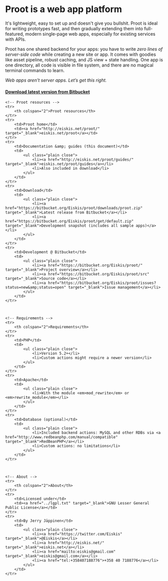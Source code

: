 
# Proot is a web app platform

It's lightweight, easy to set up and doesn't give you bullshit. Proot is ideal for writing prototypes fast, and then gradually extending them into full-featured, modern single-page web apps, especially for existing services with APIs.

Proot has one shared backend for your apps: you have to write *zero lines of server-side code* while creating a new site or app. It comes with goodies like asset pipeline, robust caching, and JS view + state handling. One app is one directory, all code is visible in file system, and there are no magical terminal commands to learn.

*Web apps aren’t server apps. Let’s get this right.*

#### <a href="https://bitbucket.org/Eiskis/proot/downloads/proot.zip">Download latest version from Bitbucket</a>

<table>

	<!-- Proot resources -->
	<tr>
		<th colspan="2">Proot resources</th>
	</tr>
	<tr>
		<td>Proot home</td>
		<td><a href="http://eiskis.net/proot/" target="_blank">eiskis.net/proot</a></td>
	</tr>
	<tr>
		<td>Documentation &amp; guides (this document)</td>
		<td>
			<ul class="plain close">
				<li><a href="http://eiskis.net/proot/guides/" target="_blank">eiskis.net/proot/guides</a></li>
				<li>Also included in download</li>
			</ul>
		</td>
	</tr>
	<tr>
		<td>Download</td>
		<td>
			<ul class="plain close">
				<li><a href="https://bitbucket.org/Eiskis/proot/downloads/proot.zip" target="_blank">Latest release from Bitbucket</a></li>
				<li><a href="https://bitbucket.org/Eiskis/proot/get/default.zip" target="_blank">Development snapshot (includes all sample apps)</a></li>
			</ul>
		</td>
	</tr>
	<tr>
		<td>Development @ Bitbucket</td>
		<td>
			<ul class="plain close">
				<li><a href="https://bitbucket.org/Eiskis/proot/" target="_blank">Project overview</a></li>
				<li><a href="https://bitbucket.org/Eiskis/proot/src" target="_blank">Source code</a></li>
				<li><a href="https://bitbucket.org/Eiskis/proot/issues?status=new&amp;status=open" target="_blank">Issue management</a></li>
			</ul>
		</td>
	</tr>



	<!-- Requirements -->
	<tr>
		<th colspan="2">Requirements</th>
	</tr>
	<tr>
		<td>PHP</td>
		<td>
			<ul class="plain close">
				<li>Version 5.2+</li>
				<li>Custom actions might require a newer version</li>
			</ul>
		</td>
	</tr>
	<tr>
		<td>Apache</td>
		<td>
			<ul class="plain close">
				<li>With the module <em>mod_rewrite</em> or <em>rewrite_module</em></li>
			</ul>
		</td>
	</tr>
	<tr>
		<td>Database (optional)</td>
		<td>
			<ul class="plain close">
				<li>Included backend actions: MySQL and other RDBs via <a href="http://www.redbeanphp.com/manual/compatible" target="_blank">RedBeanPHP</a></li>
				<li>Custom actions: no limitations</li>
			</ul>
		</td>
	</tr>

	

	<!-- About -->
	<tr>
		<th colspan="2">About</th>
	</tr>
	<tr>
		<td>Licensed under</td>
		<td><a href="../lgpl.txt" target="_blank">GNU Lesser General Public License</a></td>
	</tr>
	<tr>
		<td>By Jerry Jäppinen</td>
		<td>
			<ul class="plain close">
				<li><a href="https://twitter.com/Eiskis" target="_blank">@Eiskis</a></li>
				<li><a href="http://eiskis.net/" target="_blank">eiskis.net</a></li>
				<li><a href="mailto:eiskis@gmail.com" target="_blank">eiskis@gmail.com</a></li>
				<li><a href="tel:+358407188776">+358 40 7188776</a></li>
			</ul>
		</td>
	</tr>

</table>
